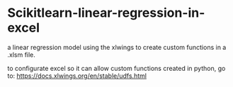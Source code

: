 # Scikitlearn-linear-regression-in-excel
a linear regression model using the xlwings to create custom functions in a .xlsm file.


to configurate excel so it can allow custom functions created in python, go to:
https://docs.xlwings.org/en/stable/udfs.html

